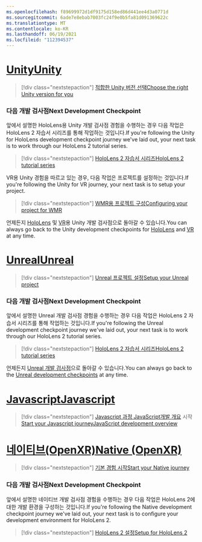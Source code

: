 ```yaml
---
ms.openlocfilehash: f89699972d1df9175d158ed86d441ee4d3a0771d
ms.sourcegitcommit: 6ade7e8ebab7003fc24f9e0b5fa81d091369622c
ms.translationtype: MT
ms.contentlocale: ko-KR
ms.lasthandoff: 06/19/2021
ms.locfileid: "112394537"
---
```

# <a name="unity"></a>[<span data-ttu-id="d9acf-101">Unity</span><span class="sxs-lookup"><span data-stu-id="d9acf-101">Unity</span></span>](#tab/unity)

> [!div class="nextstepaction"]
> [<span data-ttu-id="d9acf-102">적합한 Unity 버전 선택</span><span class="sxs-lookup"><span data-stu-id="d9acf-102">Choose the right Unity version for you</span></span>](../unity/choosing-unity-version.md)

### <a name="next-development-checkpoint"></a><span data-ttu-id="d9acf-103">다음 개발 검사점</span><span class="sxs-lookup"><span data-stu-id="d9acf-103">Next Development Checkpoint</span></span>

<span data-ttu-id="d9acf-104">앞에서 설명한 HoloLens용 Unity 개발 검사점 경험을 수행하는 경우 다음 작업은 HoloLens 2 자습서 시리즈를 통해 작업하는 것입니다.</span><span class="sxs-lookup"><span data-stu-id="d9acf-104">If you're following the Unity for HoloLens development checkpoint journey we've laid out, your next task is to work through our HoloLens 2 tutorial series.</span></span>

> [!div class="nextstepaction"]
> [<span data-ttu-id="d9acf-105">HoloLens 2 자습서 시리즈</span><span class="sxs-lookup"><span data-stu-id="d9acf-105">HoloLens 2 tutorial series</span></span>](../unity/tutorials/mr-learning-base-01.md)

<span data-ttu-id="d9acf-106">VR용 Unity 경험을 따르고 있는 경우, 다음 작업은 프로젝트를 설정하는 것입니다.</span><span class="sxs-lookup"><span data-stu-id="d9acf-106">If you're following the Unity for VR journey, your next task is to setup your project.</span></span>

> [!div class="nextstepaction"]
> [<span data-ttu-id="d9acf-107">WMR용 프로젝트 구성</span><span class="sxs-lookup"><span data-stu-id="d9acf-107">Configuring your project for WMR</span></span>](../unity/configure-unity-project.md)

<span data-ttu-id="d9acf-108">언제든지 [HoloLens](../unity/unity-development-overview.md#1-getting-started) 및 [VR](../unity/unity-development-wmr-overview.md#1-getting-started)용 Unity 개발 검사점으로 돌아갈 수 있습니다.</span><span class="sxs-lookup"><span data-stu-id="d9acf-108">You can always go back to the Unity development checkpoints for [HoloLens](../unity/unity-development-overview.md#1-getting-started) and [VR](../unity/unity-development-wmr-overview.md#1-getting-started) at any time.</span></span>

# <a name="unreal"></a>[<span data-ttu-id="d9acf-109">Unreal</span><span class="sxs-lookup"><span data-stu-id="d9acf-109">Unreal</span></span>](#tab/unreal)

> [!div class="nextstepaction"]
> [<span data-ttu-id="d9acf-110">Unreal 프로젝트 설정</span><span class="sxs-lookup"><span data-stu-id="d9acf-110">Setup your Unreal project</span></span>](../unreal/unreal-project-setup.md)

### <a name="next-development-checkpoint"></a><span data-ttu-id="d9acf-111">다음 개발 검사점</span><span class="sxs-lookup"><span data-stu-id="d9acf-111">Next Development Checkpoint</span></span>

<span data-ttu-id="d9acf-112">앞에서 설명한 Unreal 개발 검사점 경험을 수행하는 경우 다음 작업은 HoloLens 2 자습서 시리즈를 통해 작업하는 것입니다.</span><span class="sxs-lookup"><span data-stu-id="d9acf-112">If you're following the Unreal development checkpoint journey we've laid out, your next task is to work through our HoloLens 2 tutorial series.</span></span>

> [!div class="nextstepaction"]
> [<span data-ttu-id="d9acf-113">HoloLens 2 자습서 시리즈</span><span class="sxs-lookup"><span data-stu-id="d9acf-113">HoloLens 2 tutorial series</span></span>](../unreal/tutorials/unreal-uxt-ch1.md)

<span data-ttu-id="d9acf-114">언제든지 [Unreal 개발 검사점](../unreal/unreal-development-overview.md#1-getting-started)으로 돌아갈 수 있습니다.</span><span class="sxs-lookup"><span data-stu-id="d9acf-114">You can always go back to the [Unreal development checkpoints](../unreal/unreal-development-overview.md#1-getting-started) at any time.</span></span>

# <a name="javascript"></a>[<span data-ttu-id="d9acf-115">Javascript</span><span class="sxs-lookup"><span data-stu-id="d9acf-115">Javascript</span></span>](#tab/javascript)

> [!div class="nextstepaction"]
> <span data-ttu-id="d9acf-116">[Javascript 과정 JavaScript](../native/directx-development-overview.md)[개발 개요](../javascript/javascript-development-overview.md) 시작</span><span class="sxs-lookup"><span data-stu-id="d9acf-116">[Start your Javascript journey](../native/directx-development-overview.md)[JavaScript development overview](../javascript/javascript-development-overview.md)</span></span> 

# <a name="native-openxr"></a>[<span data-ttu-id="d9acf-117">네이티브(OpenXR)</span><span class="sxs-lookup"><span data-stu-id="d9acf-117">Native (OpenXR)</span></span>](#tab/native)

> [!div class="nextstepaction"]
> [<span data-ttu-id="d9acf-118">기본 경험 시작</span><span class="sxs-lookup"><span data-stu-id="d9acf-118">Start your Native journey</span></span>](../native/directx-development-overview.md)

### <a name="next-development-checkpoint"></a><span data-ttu-id="d9acf-119">다음 개발 검사점</span><span class="sxs-lookup"><span data-stu-id="d9acf-119">Next Development Checkpoint</span></span>

<span data-ttu-id="d9acf-120">앞에서 설명한 네이티브 개발 검사점 경험을 수행하는 경우 다음 작업은 HoloLens 2에 대한 개발 환경을 구성하는 것입니다.</span><span class="sxs-lookup"><span data-stu-id="d9acf-120">If you're following the Native development checkpoint journey we've laid out, your next task is to configure your development environment for HoloLens 2.</span></span>

> [!div class="nextstepaction"]
> [<span data-ttu-id="d9acf-121">HoloLens 2 설정</span><span class="sxs-lookup"><span data-stu-id="d9acf-121">Setup for HoloLens 2</span></span>](../native/openxr-getting-started.md#getting-started-with-openxr-for-hololens-2)